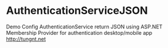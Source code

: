 # AuthenticationServiceJSON
Demo Config AuthenticationService return JSON using ASP.NET Membership Provider for authentication desktop/mobile app http://tungnt.net
